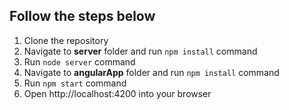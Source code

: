 ## Follow the steps below
1. Clone the repository
2. Navigate to **server** folder and run `` npm install `` command
3. Run ``node server`` command 
4. Navigate to **angularApp** folder and run ``npm install`` command
5. Run ``npm start`` command
6. Open http://localhost:4200 into your browser
